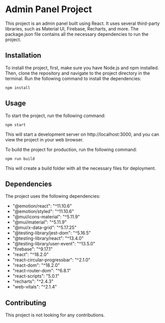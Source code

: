 # Admin Panel Project
This project is an admin panel built using React. It uses several third-party libraries, such as Material UI, Firebase, Recharts, and more. The package.json file contains all the necessary dependencies to run the project.

## Installation
To install the project, first, make sure you have Node.js and npm installed. Then, clone the repository and navigate to the project directory in the terminal. Run the following command to install the dependencies:

```
npm install
```

## Usage
To start the project, run the following command:


```
npm start
```
This will start a development server on http://localhost:3000, and you can view the project in your web browser.

To build the project for production, run the following command:

```
npm run build
```
This will create a build folder with all the necessary files for deployment.

## Dependencies
The project uses the following dependencies:

- "@emotion/react": "^11.10.6"
- "@emotion/styled": "^11.10.6"
- "@mui/icons-material": "^5.11.9"
- "@mui/material": "^5.11.9"
- "@mui/x-data-grid": "^5.17.25"
- "@testing-library/jest-dom": "^5.16.5"
- "@testing-library/react": "^13.4.0"
- "@testing-library/user-event": "^13.5.0"
- "firebase": "^9.17.1"
- "react": "^18.2.0"
- "react-circular-progressbar": "^2.1.0"
- "react-dom": "^18.2.0"
- "react-router-dom": "^6.8.1"
- "react-scripts": "5.0.1"
- "recharts": "^2.4.3"
- "web-vitals": "^2.1.4"
## Contributing
This project is not looking for any contributions.
